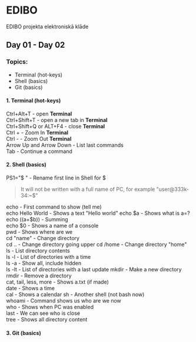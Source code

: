 # EDIBO
EDIBO projekta elektroniskā klāde
## Day 01 - Day 02
### Topics:
- Terminal (hot-keys)
- Shell (basics)
- Git (basics)

#### 1. Terminal (hot-keys)
Ctrl+Alt+T - open **Terminal**  
Ctrl+Shift+T - open a new tab in **Terminal**  
Ctrl+Shift+Q or ALT+F4 - close **Terminal**  
Ctrl + - Zoom In **Terminal**  
Ctrl - - Zoom Out **Terminal**  
Arrow Up and Arrow Down - List last commands  
Tab - Continue a command  

#### 2. Shell (basics)
PS1="$ " - Rename first line in Shell for $
> It will not be written with a full name of PC, for example "user@333k-34:~$"

echo - First command to show (tell me)  
echo Hello World - Shows a text "Hello world"
echo $a - Shows what is a=?  
echo $(($a+$b)) - Summing  
echo $0 - Shows a name of a console  
pwd - Shows where are we  
cd "name" - Change directory  
cd .. - Change directory going upper
cd /home - Change directory "home"  
ls - List directory contents  
ls -l - List of directories with a time  
ls -a - Show all, include hidden  
ls -lt - List of directories with a last update
mkdir - Make a new directory  
rmdir - Remove a directory  
cat, tail, less, more - Shows a.txt (if made)  
date - Shows a time  
cal - Shows a calendar
sh - Another shell (not bash now)  
whoami - Command shows us who are we now  
who - Shows when PC was enabled  
last - We can see who is close  
tree - Shows all directory content

#### 3. Git (basics)



